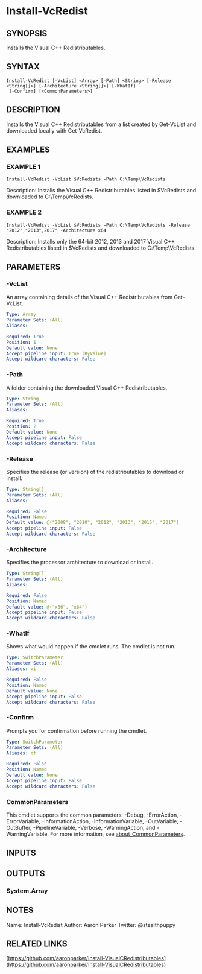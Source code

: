 # Install-VcRedist

## SYNOPSIS

Installs the Visual C++ Redistributables.

## SYNTAX

```text
Install-VcRedist [-VcList] <Array> [-Path] <String> [-Release <String[]>] [-Architecture <String[]>] [-WhatIf]
 [-Confirm] [<CommonParameters>]
```

## DESCRIPTION

Installs the Visual C++ Redistributables from a list created by Get-VcList and downloaded locally with Get-VcRedist.

## EXAMPLES

### EXAMPLE 1

```text
Install-VcRedist -VcList $VcRedists -Path C:\Temp\VcRedists
```

Description: Installs the Visual C++ Redistributables listed in $VcRedists and downloaded to C:\Temp\VcRedists.

### EXAMPLE 2

```text
Install-VcRedist -VcList $VcRedists -Path C:\Temp\VcRedists -Release "2012","2013",2017" -Architecture x64
```

Description: Installs only the 64-bit 2012, 2013 and 2017 Visual C++ Redistributables listed in $VcRedists and downloaded to C:\Temp\VcRedists.

## PARAMETERS

### -VcList

An array containing details of the Visual C++ Redistributables from Get-VcList.

```yaml
Type: Array
Parameter Sets: (All)
Aliases:

Required: True
Position: 1
Default value: None
Accept pipeline input: True (ByValue)
Accept wildcard characters: False
```

### -Path

A folder containing the downloaded Visual C++ Redistributables.

```yaml
Type: String
Parameter Sets: (All)
Aliases:

Required: True
Position: 2
Default value: None
Accept pipeline input: False
Accept wildcard characters: False
```

### -Release

Specifies the release \(or version\) of the redistributables to download or install.

```yaml
Type: String[]
Parameter Sets: (All)
Aliases:

Required: False
Position: Named
Default value: @("2008", "2010", "2012", "2013", "2015", "2017")
Accept pipeline input: False
Accept wildcard characters: False
```

### -Architecture

Specifies the processor architecture to download or install.

```yaml
Type: String[]
Parameter Sets: (All)
Aliases:

Required: False
Position: Named
Default value: @("x86", "x64")
Accept pipeline input: False
Accept wildcard characters: False
```

### -WhatIf

Shows what would happen if the cmdlet runs. The cmdlet is not run.

```yaml
Type: SwitchParameter
Parameter Sets: (All)
Aliases: wi

Required: False
Position: Named
Default value: None
Accept pipeline input: False
Accept wildcard characters: False
```

### -Confirm

Prompts you for confirmation before running the cmdlet.

```yaml
Type: SwitchParameter
Parameter Sets: (All)
Aliases: cf

Required: False
Position: Named
Default value: None
Accept pipeline input: False
Accept wildcard characters: False
```

### CommonParameters

This cmdlet supports the common parameters: -Debug, -ErrorAction, -ErrorVariable, -InformationAction, -InformationVariable, -OutVariable, -OutBuffer, -PipelineVariable, -Verbose, -WarningAction, and -WarningVariable. For more information, see [about\_CommonParameters](http://go.microsoft.com/fwlink/?LinkID=113216).

## INPUTS

## OUTPUTS

### System.Array

## NOTES

Name: Install-VcRedist Author: Aaron Parker Twitter: @stealthpuppy

## RELATED LINKS

[https://github.com/aaronparker/Install-VisualCRedistributables](https://github.com/aaronparker/Install-VisualCRedistributables)


